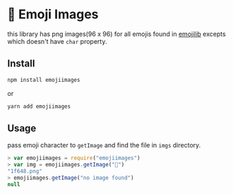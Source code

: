 # 🙈 Emoji Images

this library has png images(96 x 96) for all emojis found in [emojilib](https://github.com/muan/emojilib) excepts which doesn't have `char` property.

## Install

```bash
npm install emojiimages
```

or

```bash
yarn add emojiimages
```

## Usage

pass emoji character to `getImage` and find the file in `imgs` directory.

```javascript
> var emojiimages = require("emojiimages")
> var img = emojiimages.getImage("🙈")
"1f648.png"
> emojiimages.getImage("no image found")
null
```
